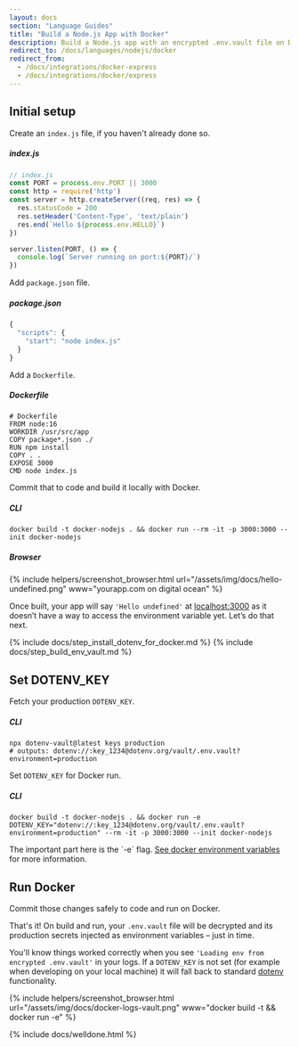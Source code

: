 ```yaml
---
layout: docs
section: "Language Guides"
title: "Build a Node.js App with Docker"
description: Build a Node.js app with an encrypted .env.vault file on Docker.
redirect_to: /docs/languages/nodejs/docker
redirect_from:
  - /docs/integrations/docker-express
  - /docs/integrations/docker/express
---
```


## Initial setup

Create an `index.js` file, if you haven't already done so.

##### index.js
```js
// index.js
const PORT = process.env.PORT || 3000
const http = require('http')
const server = http.createServer((req, res) => {
  res.statusCode = 200
  res.setHeader('Content-Type', 'text/plain')
  res.end(`Hello ${process.env.HELLO}`)
})

server.listen(PORT, () => {
  console.log(`Server running on port:${PORT}/`)
})
```

Add `package.json` file.

##### package.json
```js
{
  "scripts": {
    "start": "node index.js"
  }
}
```

Add a `Dockerfile`.

##### Dockerfile
```shell
# Dockerfile
FROM node:16
WORKDIR /usr/src/app
COPY package*.json ./
RUN npm install
COPY . .
EXPOSE 3000
CMD node index.js
```

Commit that to code and build it locally with Docker.

##### CLI
```shell
docker build -t docker-nodejs . && docker run --rm -it -p 3000:3000 --init docker-nodejs
```

##### Browser
{% include helpers/screenshot_browser.html url="/assets/img/docs/hello-undefined.png" www="yourapp.com on digital ocean" %}

Once built, your app will say `'Hello undefined'` at [localhost:3000](http://localhost:3000) as it doesn’t have a way to access the environment variable yet. Let’s do that next.

{% include docs/step_install_dotenv_for_docker.md %}
{% include docs/step_build_env_vault.md %}

## Set DOTENV_KEY

Fetch your production `DOTENV_KEY`.

##### CLI
```shell
npx dotenv-vault@latest keys production
# outputs: dotenv://:key_1234@dotenv.org/vault/.env.vault?environment=production
```

Set `DOTENV_KEY` for Docker run.

##### CLI
```shell
docker build -t docker-nodejs . && docker run -e DOTENV_KEY="dotenv://:key_1234@dotenv.org/vault/.env.vault?environment=production" --rm -it -p 3000:3000 --init docker-nodejs
```
<div class="alert alert-info" role="alert">
The important part here is the `-e` flag. <a href="https://docs.docker.com/engine/reference/run/#env-environment-variables">See docker environment variables</a> for more information.
</div>

## Run Docker

Commit those changes safely to code and run on Docker.

That's it! On build and run, your `.env.vault` file will be decrypted and its production secrets injected as environment variables – just in time.

You'll know things worked correctly when you see `'Loading env from encrypted .env.vault'` in your logs. If a `DOTENV_KEY` is not set (for example when developing on your local machine) it will fall back to standard [dotenv](https://github.com/motdotla/dotenv) functionality.

{% include helpers/screenshot_browser.html url="/assets/img/docs/docker-logs-vault.png" www="docker build -t && docker run -e" %}

{% include docs/welldone.html %}
